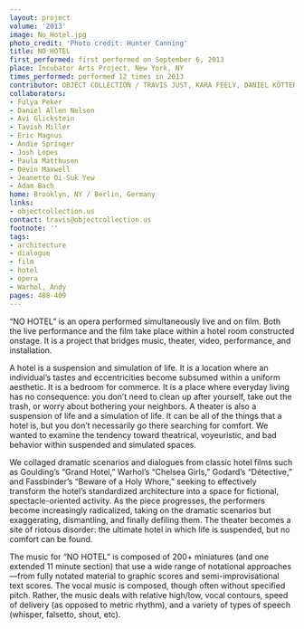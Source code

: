 ```yaml
---
layout: project
volume: '2013'
image: No_Hotel.jpg
photo_credit: 'Photo credit: Hunter Canning'
title: NO HOTEL
first_performed: first performed on September 6, 2013
place: Incubator Arts Project, New York, NY
times_performed: performed 12 times in 2013
contributor: OBJECT COLLECTION / TRAVIS JUST, KARA FEELY, DANIEL KÖTTER, ELISA LIMBERG
collaborators:
- Fulya Peker
- Daniel Allen Nelson
- Avi Glickstein
- Tavish Miller
- Eric Magnus
- Andie Springer
- Josh Lopes
- Paula Matthusen
- Devin Maxwell
- Jeanette Oi-Suk Yew
- Adam Bach
home: Brooklyn, NY / Berlin, Germany
links:
- objectcollection.us
contact: travis@objectcollection.us
footnote: ''
tags:
- architecture
- dialogue
- film
- hotel
- opera
- Warhol, Andy
pages: 408-409
---
```


“NO HOTEL” is an opera performed simultaneously live and on film. Both the live performance and the film take place within a hotel room constructed onstage. It is a project that bridges music, theater, video, performance, and installation.

A hotel is a suspension and simulation of life. It is a location where an individual’s tastes and eccentricities become subsumed within a uniform aesthetic. It is a bedroom for commerce. It is a place where everyday living has no consequence: you don’t need to clean up after yourself, take out the trash, or worry about bothering your neighbors. A theater is also a suspension of life and a simulation of life. It can be all of the things that a hotel is, but you don’t necessarily go there searching for comfort. We wanted to examine the tendency toward theatrical, voyeuristic, and bad behavior within suspended and simulated spaces.

We collaged dramatic scenarios and dialogues from classic hotel films such as Goulding’s “Grand Hotel,” Warhol’s “Chelsea Girls,” Godard’s “Détective,” and Fassbinder’s “Beware of a Holy Whore,” seeking to effectively transform the hotel’s standardized architecture into a space for fictional, spectacle-oriented activity. As the piece progresses, the performers become increasingly radicalized, taking on the dramatic scenarios but exaggerating, dismantling, and finally defiling them. The theater becomes a site of riotous disorder: the ultimate hotel in which life is suspended, but no comfort can be found.

The music for “NO HOTEL” is composed of 200+ miniatures (and one extended 11 minute section) that use a wide range of notational approaches—from fully notated material to graphic scores and semi-improvisational text scores. The vocal music is composed, though often without specified pitch. Rather, the music deals with relative high/low, vocal contours, speed of delivery (as opposed to metric rhythm), and a variety of types of speech (whisper, falsetto, shout, etc).
